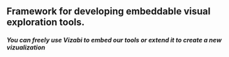 
## Framework for developing embeddable visual exploration tools.

##### You can freely use Vizabi to embed our tools or extend it to create a new vizualization